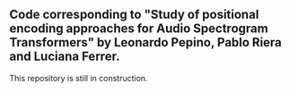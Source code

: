 ## Code corresponding to "Study of positional encoding approaches for Audio Spectrogram Transformers" by Leonardo Pepino, Pablo Riera and Luciana Ferrer.

This repository is still in construction.
